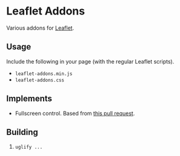 # Leaflet Addons

Various addons for [Leaflet](leaflet.cloudmade.com/).

## Usage

Include the following in your page (with the regular Leaflet scripts).

 - ```leaflet-addons.min.js```
 - ```leaflet-addons.css```
 
## Implements

 - Fullscreen control.  Based from [this pull request](https://github.com/CloudMade/Leaflet/pull/603).
 
## Building

1. ```uglify ...```